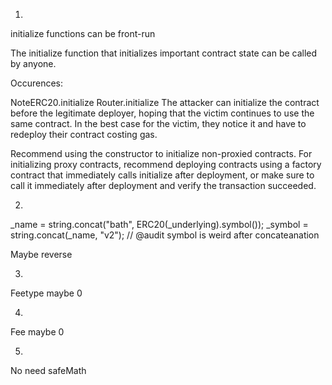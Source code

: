 1.

initialize functions can be front-run

The initialize function that initializes important contract state can be called by anyone.

Occurences:

NoteERC20.initialize
Router.initialize
The attacker can initialize the contract before the legitimate deployer, hoping that the victim continues to use the same contract. In the best case for the victim, they notice it and have to redeploy their contract costing gas.

Recommend using the constructor to initialize non-proxied contracts. For initializing proxy contracts, recommend deploying contracts using a factory contract that immediately calls initialize after deployment, or make sure to call it immediately after deployment and verify the transaction succeeded.

2.

_name = string.concat("bath", ERC20(_underlying).symbol());
_symbol = string.concat(_name, "v2"); // @audit symbol is weird after concateanation

Maybe reverse

3.

Feetype maybe 0

4. 

Fee maybe 0

5.

No need safeMath
